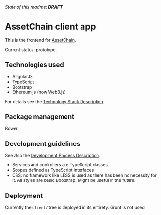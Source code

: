 *State of this readme:* **_DRAFT_**

# AssetChain client app

This is the frontend for [AssetChain](http://assetcha.in).

Current status: prototype.

## Technologies used
* AngularJS
* TypeScript
* Bootstrap
* Ethereum.js (now Web3.js)

For details see the  [Technology Stack Description](https://docs.google.com/document/d/1_wngicJ7PwaiTnXtJ2PvQABcCKqrrhiZIffTBaZ0q3g/).

## Package management

Bower

## Development guidelines

See also the [Development Process Description](https://docs.google.com/document/d/1NFjOb6fBUDFURHYRJnRE0o7buNS5oKIuBmrXo-CT9Kk/).

* Services and controllers are TypeScript classes
* Scopes defined as TypeScript interfaces
* CSS: no framework like LESS is used as there has been no necessity for it. All styles are basic Bootstrap. Might be useful in the future.

## Deployment

Currently the ```client/``` tree is deployed in its entirety. Grunt is not used.
